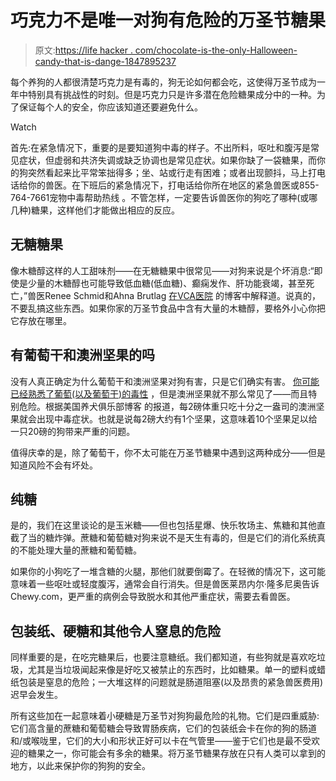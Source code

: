 # 巧克力不是唯一对狗有危险的万圣节糖果

> 原文:[https://life hacker . com/chocolate-is-the-only-Halloween-candy-that-is-dange-1847895237](https://lifehacker.com/chocolate-is-not-the-only-halloween-candy-that-is-dange-1847895237)

每个养狗的人都很清楚巧克力是有毒的，狗无论如何都会吃，这使得万圣节成为一年中特别具有挑战性的时刻。但是巧克力只是许多潜在危险糖果成分中的一种。为了保证每个人的安全，你应该知道还要避免什么。

Watch

首先:在紧急情况下，重要的是要知道狗中毒的样子。不出所料，呕吐和腹泻是常见症状，但虚弱和共济失调或缺乏协调也是常见症状。如果你缺了一袋糖果，而你的狗突然看起来比平常笨拙得多；坐、站或行走有困难；或者出现颤抖，马上打电话给你的兽医。在下班后的紧急情况下，打电话给你所在地区的紧急兽医或855-764-7661宠物中毒帮助热线 。不管怎样，一定要告诉兽医你的狗吃了哪种(或哪几种)糖果，这样他们才能做出相应的反应。

## 无糖糖果

像木糖醇这样的人工甜味剂——在无糖糖果中很常见——对狗来说是个坏消息:“即使是少量的木糖醇也可能导致低血糖(低血糖)、癫痫发作、肝功能衰竭，甚至死亡，”兽医Renee Schmid和Ahna Brutlag [在VCA医院](https://vcahospitals.com/know-your-pet/xylitol-toxicity-in-dogs) 的博客中解释道。说真的，不要乱搞这些东西。如果你家的万圣节食品中含有大量的木糖醇，要格外小心你把它存放在哪里。

## 有葡萄干和澳洲坚果的吗

没有人真正确定为什么葡萄干和澳洲坚果对狗有害，只是它们确实有害。 [你可能已经熟悉了葡萄(以及葡萄干)的毒性](https://lifehacker.com/common-foods-that-are-toxic-to-dogs-1726257825) ，但是澳洲坚果就不那么常见了——而且特别危险。根据美国养犬俱乐部博客 的报道，每2磅体重只吃十分之一盎司的澳洲坚果就会出现中毒症状。也就是说每2磅大约有1个坚果，这意味着10个坚果足以给一只20磅的狗带来严重的问题。

值得庆幸的是，除了葡萄干，你不太可能在万圣节糖果中遇到这两种成分——但是知道风险不会有坏处。

## 纯糖

是的，我们在这里谈论的是玉米糖——但也包括星爆、快乐牧场主、焦糖和其他直截了当的糖炸弹。蔗糖和葡萄糖对狗来说不是天生有毒的，但是它们的消化系统真的不能处理大量的蔗糖和葡萄糖。

如果你的小狗吃了一堆含糖的火腿，那他们就要倒霉了。在轻微的情况下，这可能意味着一些呕吐或轻度腹泻，通常会自行消失。但是兽医莱昂内尔·隆多尼奥告诉Chewy.com，更严重的病例会导致脱水和其他严重症状，需要去看兽医。

## 包装纸、硬糖和其他令人窒息的危险

同样重要的是，在吃完糖果后，也要注意糖纸。我们都知道，有些狗就是喜欢吃垃圾，尤其是当垃圾闻起来像是好吃又被禁止的东西时，比如糖果。单一的塑料或蜡纸包装是窒息的危险；一大堆这样的问题就是肠道阻塞(以及昂贵的紧急兽医费用)迟早会发生。

所有这些加在一起意味着小硬糖是万圣节对狗狗最危险的礼物。它们是四重威胁:它们高含量的蔗糖和葡萄糖会导致胃肠疾病，它们的包装纸会卡在你的狗的肠道和/或喉咙里，它们的大小和形状正好可以卡在气管里——鉴于它们也是最不受欢迎的糖果之一，你可能会有多余的糖果。将万圣节糖果存放在只有人类可以拿到的地方，以此来保护你的狗狗的安全。